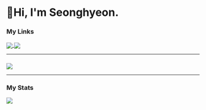 
# 👋Hi, I'm Seonghyeon.
### My Links
<div>
<a href="https://goshk95.tistory.com" target="_blank">
<img align="center" src="https://img.shields.io/badge/Tistory-9cf" />
</a>
<a href="mailto:goshk77@gmail.com">
<img align="center" src="https://img.shields.io/badge/Gmail-EA4335?style=flat&logo=Gmail&logoColor=white"/>
</a>
</div>

---

<!--
### My Languages
<div>
<img src="https://img.shields.io/badge/JavaScript-F7DF1E?style=flat-square&logo=JavaScript&logoColor=black"/>
<img src="https://img.shields.io/badge/Python-3776AB?style=flat-square&logo=Python&logoColor=white"/>
<img src="https://img.shields.io/badge/Java-007396?style=flat-square&logo=java&logoColor=white"/>
<img src="https://img.shields.io/badge/Spring-6DB33F?style=flat-square&logo=Spring&logoColor=white"/>
</div>
-->

### 
<a href="https://github.com/goshk95">
  <img align="center" src="https://github-readme-stats.vercel.app/api/top-langs/?username=goshk95&show_icons=true&title_color=ffea4f&hide_border=true&layout=compact&theme=dracula" />
</a>

---

### My Stats
<a href="https://github.com/goshk95">
  <img align="center" src="https://github-readme-stats.vercel.app/api?username=goshk95&show_icons=true&theme=tokyonight" />
</a>

<!--
---

### Baekjoon
[![Solved.ac Profile](http://mazassumnida.wtf/api/v2/generate_badge?boj=goshk1995)](https://solved.ac/goshk1995/)
-->
